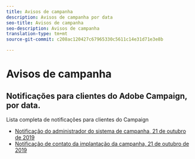 ```yaml
---
title: Avisos de campanha
description: Avisos de campanha por data
seo-title: Avisos de campanha
seo-description: Avisos de campanha
translation-type: tm+mt
source-git-commit: c208ac120427c67965330c5611c14e31d71e3e8b

---
```



# Avisos de campanha

## Notificações para clientes do Adobe Campaign, por data.

Lista completa de notificações para clientes do Campaign

* [Notificação do administrador do sistema de campanha, 21 de outubro de 2019](campaign-admin.md)
* [Notificação de contato da implantação da campanha, 21 de outubro de 2019](campaign-deploy.md)

